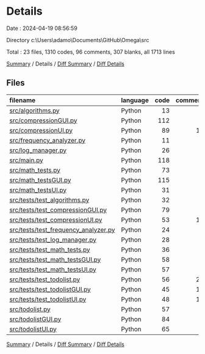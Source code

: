 # Details

Date : 2024-04-19 08:56:59

Directory c:\\Users\\adamo\\Documents\\GitHub\\Omega\\src

Total : 23 files,  1310 codes, 96 comments, 307 blanks, all 1713 lines

[Summary](results.md) / Details / [Diff Summary](diff.md) / [Diff Details](diff-details.md)

## Files
| filename | language | code | comment | blank | total |
| :--- | :--- | ---: | ---: | ---: | ---: |
| [src/algorithms.py](/src/algorithms.py) | Python | 13 | 1 | 5 | 19 |
| [src/compressionGUI.py](/src/compressionGUI.py) | Python | 112 | 4 | 32 | 148 |
| [src/compressionUI.py](/src/compressionUI.py) | Python | 89 | 10 | 20 | 119 |
| [src/frequency_analyzer.py](/src/frequency_analyzer.py) | Python | 11 | 1 | 6 | 18 |
| [src/log_manager.py](/src/log_manager.py) | Python | 26 | 0 | 4 | 30 |
| [src/main.py](/src/main.py) | Python | 118 | 0 | 15 | 133 |
| [src/math_tests.py](/src/math_tests.py) | Python | 73 | 0 | 7 | 80 |
| [src/math_testsGUI.py](/src/math_testsGUI.py) | Python | 115 | 2 | 43 | 160 |
| [src/math_testsUI.py](/src/math_testsUI.py) | Python | 31 | 0 | 3 | 34 |
| [src/tests/test_algorithms.py](/src/tests/test_algorithms.py) | Python | 32 | 0 | 8 | 40 |
| [src/tests/test_compressionGUI.py](/src/tests/test_compressionGUI.py) | Python | 79 | 0 | 11 | 90 |
| [src/tests/test_compressionUI.py](/src/tests/test_compressionUI.py) | Python | 53 | 12 | 15 | 80 |
| [src/tests/test_frequency_analyzer.py](/src/tests/test_frequency_analyzer.py) | Python | 24 | 6 | 7 | 37 |
| [src/tests/test_log_manager.py](/src/tests/test_log_manager.py) | Python | 28 | 3 | 8 | 39 |
| [src/tests/test_math_tests.py](/src/tests/test_math_tests.py) | Python | 36 | 0 | 5 | 41 |
| [src/tests/test_math_testsGUI.py](/src/tests/test_math_testsGUI.py) | Python | 58 | 0 | 10 | 68 |
| [src/tests/test_math_testsUI.py](/src/tests/test_math_testsUI.py) | Python | 57 | 0 | 4 | 61 |
| [src/tests/test_todolist.py](/src/tests/test_todolist.py) | Python | 56 | 24 | 26 | 106 |
| [src/tests/test_todolistGUI.py](/src/tests/test_todolistGUI.py) | Python | 45 | 12 | 20 | 77 |
| [src/tests/test_todolistUI.py](/src/tests/test_todolistUI.py) | Python | 48 | 14 | 15 | 77 |
| [src/todolist.py](/src/todolist.py) | Python | 57 | 1 | 10 | 68 |
| [src/todolistGUI.py](/src/todolistGUI.py) | Python | 84 | 5 | 24 | 113 |
| [src/todolistUI.py](/src/todolistUI.py) | Python | 65 | 1 | 9 | 75 |

[Summary](results.md) / Details / [Diff Summary](diff.md) / [Diff Details](diff-details.md)